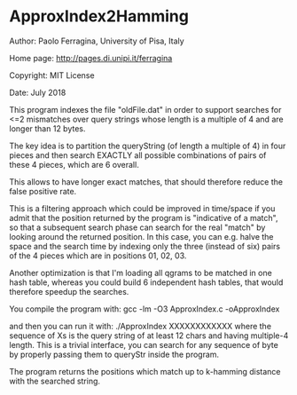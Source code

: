 # ApproxIndex2Hamming

   Author: Paolo Ferragina, University of Pisa, Italy
   
   Home page: http://pages.di.unipi.it/ferragina
   
   Copyright: MIT License
   
   Date: July 2018


This program indexes the file "oldFile.dat" in order to support searches for <=2 mismatches over query strings whose length is a multiple of 4 and are longer than 12 bytes. 

The key idea is to partition the queryString (of length a multiple of 4) in four pieces and then search EXACTLY all possible combinations of pairs of these 4 pieces, which are 6 overall. 

This allows to have longer exact matches, that should therefore reduce the false positive rate.

This is a filtering approach which could be improved in time/space if you admit that the position returned by the program is "indicative of a match", so that a subsequent search phase can search for the real "match" by looking around the returned position. In this case, you can e.g. halve the space and the search time by indexing only the three (instead of six) pairs of the 4 pieces which are in positions 01, 02, 03.

Another optimization is that I'm loading all qgrams to be matched in one hash table, whereas you could build 6 independent hash tables, that would therefore speedup the searches.

You compile the program with: gcc -lm -O3 ApproxIndex.c -oApproxIndex 

and then you can run it with: ./ApproxIndex XXXXXXXXXXXX 
where the sequence of Xs is the query string of at least 12 chars and having multiple-4 length. This is a trivial interface, you can search for any sequence of byte by properly passing them to queryStr inside the program.

The program returns the positions which match up to k-hamming distance with the searched string.

